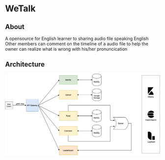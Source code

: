 # WeTalk

## About
A opensource for English learner to sharing audio file speaking English
Other members can comment on the timeline of a audio file to help the owner can realize what is
wrong with his/her pronuncication

## Architecture
![Overview Architecture](./images/architecture.png)